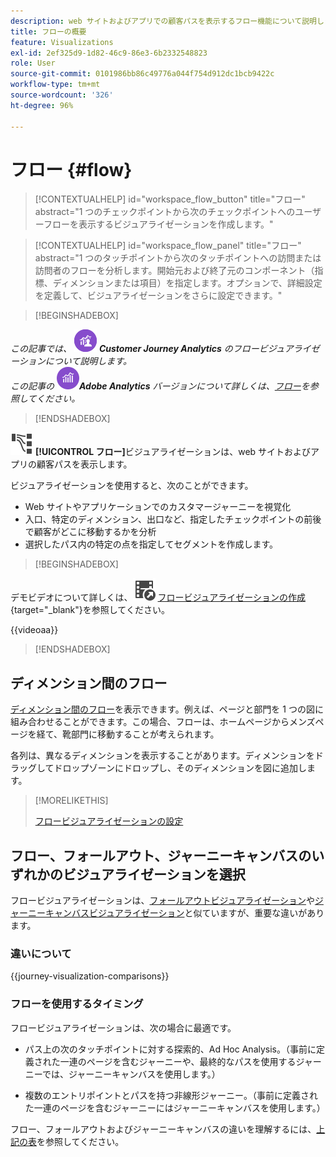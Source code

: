 ```yaml
---
description: web サイトおよびアプリでの顧客パスを表示するフロー機能について説明します。
title: フローの概要
feature: Visualizations
exl-id: 2ef325d9-1d82-46c9-86e3-6b2332548823
role: User
source-git-commit: 0101986bb86c49776a044f754d912dc1bcb9422c
workflow-type: tm+mt
source-wordcount: '326'
ht-degree: 96%

---
```


# フロー {#flow}

<!-- markdownlint-disable MD034 -->

>[!CONTEXTUALHELP]
>id="workspace_flow_button"
>title="フロー"
>abstract="1 つのチェックポイントから次のチェックポイントへのユーザーフローを表示するビジュアライゼーションを作成します。"

>[!CONTEXTUALHELP]
>id="workspace_flow_panel"
>title="フロー"
>abstract="1 つのタッチポイントから次のタッチポイントへの訪問または訪問者のフローを分析します。開始元および終了元のコンポーネント（指標、ディメンションまたは項目）を指定します。オプションで、詳細設定を定義して、ビジュアライゼーションをさらに設定できます。"

<!-- markdownlint-enable MD034 -->


>[!BEGINSHADEBOX]

_この記事では、_ ![CustomerJourneyAnalytics](/help/assets/icons/CustomerJourneyAnalytics.svg) _&#x200B;**Customer Journey Analytics** のフロービジュアライゼーションについて説明します。_<br/>_この記事の_ ![AdobeAnalytics](/help/assets/icons/AdobeAnalytics.svg) _&#x200B;**Adobe Analytics** バージョンについて詳しくは、[フロー](https://experienceleague.adobe.com/ja/docs/analytics/analyze/analysis-workspace/visualizations/flow/flow)を参照してください。_

>[!ENDSHADEBOX]


![GraphPathing](/help/assets/icons/GraphPathing.svg) **[!UICONTROL フロー]**&#x200B;ビジュアライゼーションは、web サイトおよびアプリの顧客パスを表示します。

ビジュアライゼーションを使用すると、次のことができます。

* Web サイトやアプリケーションでのカスタマージャーニーを視覚化
* 入口、特定のディメンション、出口など、指定したチェックポイントの前後で顧客がどこに移動するかを分析
* 選択したパス内の特定の点を指定してセグメントを作成します。


>[!BEGINSHADEBOX]

デモビデオについて詳しくは、![VideoCheckedOut](/help/assets/icons/VideoCheckedOut.svg) [フロービジュアライゼーションの作成](https://video.tv.adobe.com/v/346063/?quality=12&learn=on){target="_blank"}を参照してください。

{{videoaa}}

>[!ENDSHADEBOX]


## ディメンション間のフロー

[ディメンション間のフロー](/help/analysis-workspace/visualizations/c-flow/multi-dimensional-flow.md)を表示できます。例えば、ページと部門を 1 つの図に組み合わせることができます。この場合、フローは、ホームページからメンズページを経て、靴部門に移動することが考えられます。

各列は、異なるディメンションを表示することがあります。ディメンションをドラッグしてドロップゾーンにドロップし、そのディメンションを図に追加します。

>[!MORELIKETHIS]
>
>[フロービジュアライゼーションの設定](/help/analysis-workspace/visualizations/c-flow/create-flow.md)
>

## フロー、フォールアウト、ジャーニーキャンバスのいずれかのビジュアライゼーションを選択

フロービジュアライゼーションは、[フォールアウトビジュアライゼーション](/help/analysis-workspace/visualizations/fallout/fallout-flow.md)や[ジャーニーキャンバスビジュアライゼーション](/help/analysis-workspace/visualizations/journey-canvas/journey-canvas.md)と似ていますが、重要な違いがあります。

### 違いについて

<!-- Information in this snippet is shared between Journey canvas, Fallout, and Flow visualization docs -->

{{journey-visualization-comparisons}}

### フローを使用するタイミング

フロービジュアライゼーションは、次の場合に最適です。

* パス上の次のタッチポイントに対する探索的、Ad Hoc Analysis。（事前に定義された一連のページを含むジャーニーや、最終的なパスを使用するジャーニーでは、ジャーニーキャンバスを使用します。）

* 複数のエントリポイントとパスを持つ非線形ジャーニー。（事前に定義された一連のページを含むジャーニーにはジャーニーキャンバスを使用します。）

フロー、フォールアウトおよびジャーニーキャンバスの違いを理解するには、[上記の表](#understand-the-differences)を参照してください。
